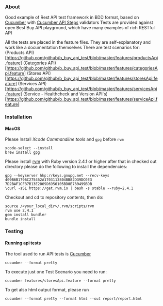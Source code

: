 ### About

Good example of Rest API test framework in BDD format, based on [Cucumber](https://cucumber.io/) with [Cucumber API Steps](https://github.com/hidroh/cucumber-api) validators
Tests are provided against open Best Buy API playground, which have many examples of rich RESTful API

All the tests are placed in the feature files.
They are self-explanatory and work like a documentation themselves
There are test scenarios for:
 (Products API)[https://github.com/github/b_buy_api_test/blob/master/features/productsApi.feature]
 (Categories API)[https://github.com/github/b_buy_api_test/blob/master/features/categoriesApi.feature]
 (Stores API)[https://github.com/github/b_buy_api_test/blob/master/features/storesApi.feature]
 (Services API)[https://github.com/github/b_buy_api_test/blob/master/features/servicesApi.feature]
 (Service - Healthcheck and Version API's)[https://github.com/github/b_buy_api_test/blob/master/features/serviceApi.feature]

### Installation

#### MacOS

Please Install *Xcode Commandline tools* and `gpg` before `rvm`

```
xcode-select --install
brew install gpg
```

Please install [rvm](http://rvm.io/) with Ruby version 2.4.1 or higher
after that in checked out directory please do the following to install the dependencies:
```
gpg --keyserver hkp://keys.gnupg.net --recv-keys 409B6B1796C275462A1703113804BB82D39DC0E3 7D2BAF1CF37B13E2069D6956105BD0E739499BDB
\curl -sSL https://get.rvm.io | bash -s stable --ruby=2.4.1
```

Checkout and cd to repository contents, then do:

```
source /<your_local_dir>/.rvm/scripts/rvm
rvm use 2.4.1
gem install bundler
bundle install
```

### Testing

#### Running api tests
The tool used to run API tests is [Cucumber](https://cucumber.io/)
```
cucumber --format pretty
```

To execute just one Test Scenario you need to run:
```
cucumber features/storesApi.feature --format pretty
```


To get also html output format, please run
```
cucumber --format pretty --format html --out report/report.html
```